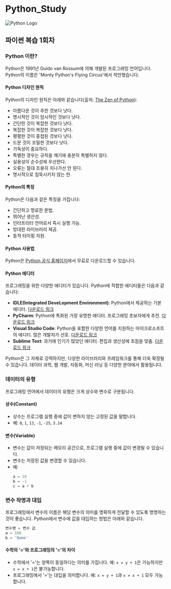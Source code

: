 # Python_Study
![Python Logo](https://i.namu.wiki/i/pHxeJONxIv51qQsN2ac5nX3shPEmiSlKtGVATZXUE22NHGyw9v7_Aqto6aSoCU9ODz3RKtTKCEP0E0OI7TlxMQ.webp)

## 파이썬 복습 1회차
### Python 이란?
Python은 1991년 Guido van Rossum에 의해 개발된 프로그래밍 언어입니다. Python의 이름은 'Monty Python's Flying Circus'에서 착안했습니다.

#### Python 디자인 원칙
Python의 디자인 원칙은 아래와 같습니다(출처: [The Zen of Python](https://peps.python.org/pep-0020/)):

- 아름다운 것이 추한 것보다 낫다.
- 명시적인 것이 암시적인 것보다 낫다.
- 간단한 것이 복잡한 것보다 낫다.
- 복잡한 것이 복잡한 것보다 낫다.
- 평평한 것이 중첩된 것보다 낫다.
- 드문 것이 조밀한 것보다 낫다.
- 가독성이 중요하다.
- 특별한 경우는 규칙을 깨기에 충분히 특별하지 않다.
- 실용성이 순수성에 우선한다.
- 오류는 절대 조용히 지나가선 안 된다.
- 명시적으로 침묵시키지 않는 한.

#### Python의 특징
Python은 다음과 같은 특징을 가집니다:

- 간단하고 명료한 문법.
- 뛰어난 생산성.
- 인터프리터 언어로서 즉시 실행 가능.
- 방대한 라이브러리 제공.
- 동적 타이핑 지원.

#### Python 사용법
Python은 [Python 공식 홈페이지](https://www.python.org/)에서 무료로 다운로드할 수 있습니다.

#### Python 에디터
프로그래밍을 위한 다양한 에디터가 있습니다. Python에 적합한 에디터들은 다음과 같습니다:

- **IDLE(Integrated DeveLopment Environment)**: Python에서 제공하는 기본 에디터. [다운로드 링크](https://www.python.org/)
- **PyCharm**: Python에 특화된 가장 유명한 에디터. 프로그래밍 초보자에게 추천. [다운로드 링크](https://www.jetbrains.com/pycharm/)
- **Visual Studio Code**: Python을 포함한 다양한 언어를 지원하는 마이크로소프트의 에디터. 많은 개발자가 선호. [다운로드 링크](https://code.visualstudio.com/)
- **Sublime Text**: 과거에 인기가 많았던 에디터. 편집과 생산성에 초점을 맞춤. [다운로드 링크](https://www.sublimetext.com/)

Python은 그 자체로 강력하지만, 다양한 라이브러리와 프레임워크를 통해 더욱 확장될 수 있습니다. 데이터 과학, 웹 개발, 자동화, 머신 러닝 등 다양한 분야에서 활용됩니다.

### 데이터의 유형
프로그래밍 언어에서 데이터의 유형은 크게 상수와 변수로 구분됩니다.

#### 상수(Constant)
- 상수는 프로그램 실행 중에 값이 변하지 않는 고정된 값을 말합니다.
- 예: `0`, `1`, `13`, `-1`, `-25`, `3.14`

#### 변수(Variable)
- 변수는 값이 저장되는 메모리 공간으로, 프로그램 실행 중에 값이 변경될 수 있습니다.
- 변수는 저장된 값을 변경할 수 있습니다.
- 예:
  ```python
  a = 10
  b = -1
  c = a + b
  ```

### 변수 작명과 대입
프로그래밍에서 변수의 이름은 해당 변수의 의미를 명확하게 전달할 수 있도록 명명하는 것이 좋습니다. Python에서 변수에 값을 대입하는 방법은 아래와 같습니다.

```python
변수명 = 변수 값
a = 100
b = 'Name'
```

#### 수학의 '='와 프로그래밍의 '='의 차이
- 수학에서 '='는 양쪽이 동일하다는 의미를 가집니다. 예: `x = y + 1`은 가능하지만 `x = x + 1`은 불가능합니다.
- 프로그래밍에서 '='는 대입을 의미합니다. 예: `x = y + 1`과 `x = x + 1` 모두 가능합니다.